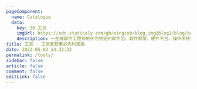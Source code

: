 ```yaml
---
pageComponent:
  name: Catalogue
  data:
    key: 30.工具
    imgUrl: https://cdn.staticaly.com/gh/xingcxb/blog_img@blog1/blog/basic/tools.png
    description: 一些被软件工程师用于为特定的软件包、软件框架、硬件平台、操作系统等建立应用软件的特殊软件
title: 工具 - 工欲善其事必先利其器
date: 2022-05-03 14:32:32
permalink: /tools/
sidebar: false
article: false
comment: false
editLink: false
---
```

